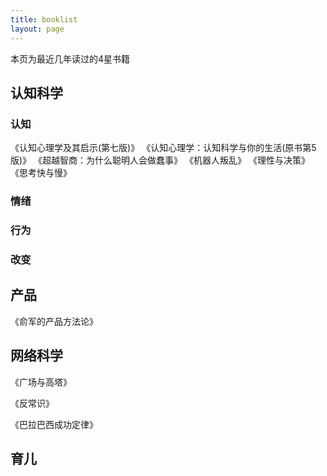 ```yaml
---
title: booklist
layout: page
---
```


本页为最近几年读过的4星书籍

## 认知科学

### 认知

《认知心理学及其启示(第七版)》
《认知心理学：认知科学与你的生活(原书第5版)》
《超越智商：为什么聪明人会做蠢事》
《机器人叛乱》
《理性与决策》
《思考快与慢》

### 情绪

### 行为

### 改变

## 产品

《俞军的产品方法论》

## 网络科学

《广场与高塔》

《反常识》

《巴拉巴西成功定律》

## 育儿
